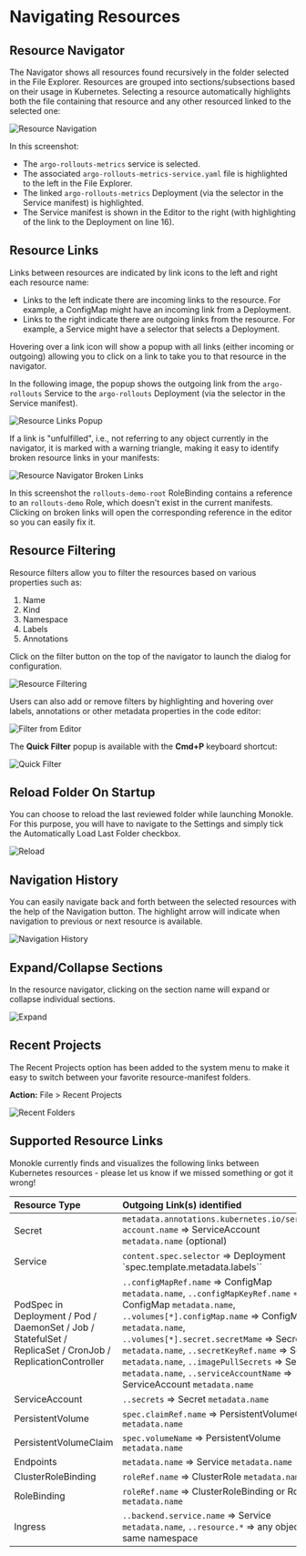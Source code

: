 # Navigating Resources

## **Resource Navigator**

The Navigator shows all resources found recursively in the folder selected in the File Explorer. Resources are grouped into sections/subsections based
on their usage in Kubernetes. Selecting a resource automatically highlights both the file containing that resource and
any other resourced linked to the selected one:

![Resource Navigation](img/resource-navigation-1-1.5.0.png)

In this screenshot: 

- The `argo-rollouts-metrics` service is selected.
- The associated `argo-rollouts-metrics-service.yaml` file is highlighted to the left in the File Explorer.
- The linked `argo-rollouts-metrics` Deployment (via the selector in the Service manifest) is highlighted. 
- The Service manifest is shown in the Editor to the right (with highlighting of the link to the Deployment on line 16).

## **Resource Links**

Links between resources are indicated by link icons to the left and right each resource name:

- Links to the left indicate there are incoming links to the resource. For example, a ConfigMap might
  have an incoming link from a Deployment.
- Links to the right indicate there are outgoing links from the resource. For example, a Service might have a
  selector that selects a Deployment.

Hovering over a link icon will show a popup with all links (either incoming or outgoing) allowing you to click on 
a link to take you to that resource in the navigator.

In the following image, the popup shows the outgoing link from the `argo-rollouts` Service to the `argo-rollouts` Deployment 
(via the selector in the Service manifest).

![Resource Links Popup](img/resource-links-popup.png)

If a link is "unfulfilled", i.e., not referring to any object currently in the navigator, it is marked with a warning 
triangle, making it easy to identify broken resource links in your manifests:

![Resource Navigator Broken Links](img/navigator-broken-links.png)

In this screenshot the `rollouts-demo-root` RoleBinding contains a reference to an `rollouts-demo` Role, which
doesn't exist in the current manifests. Clicking on broken links will open the corresponding reference in the editor so you 
can easily fix it. 

<!--- ## **Resource Validation**

Monokle automatically validates all resources of the corresponding kubernetes 1.22.1 schemas. A resource which is not validated is shown with a red error icon in the navigator. You can click on the error information button to check the error details.

![Resource Validation](img/resource-validation.png) -->

## **Resource Filtering**

Resource filters allow you to filter the resources based on various properties such as:

1. Name
2. Kind
3. Namespace
4. Labels
5. Annotations

Click on the filter button on the top of the navigator to launch the dialog for configuration.

![Resource Filtering](img/resource-filtering-1.5.0.png)

Users can also add or remove filters by highlighting and hovering over labels, annotations or other metadata properties in the code editor:

![Filter from Editor](img/filter-from-editor-1.5.0.png)

The **Quick Filter** popup is available with the **Cmd+P** keyboard shortcut:

![Quick Filter](img/quick-filter-popup-1.5.0.png)

## **Reload Folder On Startup**

You can choose to reload the last reviewed folder while launching Monokle. For this purpose, you will have to navigate to the Settings and simply tick the Automatically Load Last Folder checkbox.

![Reload](img/reload.png)

## **Navigation History**

You can easily navigate back and forth between the selected resources with the help of the Navigation button. The highlight arrow will indicate when navigation to previous or next resource is available.


![Navigation History](img/navigation-history-1.5.0.png)

## **Expand/Collapse Sections**

In the resource navigator, clicking on the section name will expand or collapse individual sections.

![Expand](img/expand.gif)

## **Recent Projects**

The Recent Projects option has been added to the system menu to make it easy to switch between your favorite resource-manifest folders. 

**Action:** File > Recent Projects

![Recent Folders](img/recent-folders-1.5.0.png)

## **Supported Resource Links**

Monokle currently finds and visualizes the following links between Kubernetes resources - please let us know if
we missed something or got it wrong!

| Resource Type | Outgoing Link(s) identified |
|:-------------|:---------------------------|
| Secret | `metadata.annotations.kubernetes.io/service-account.name` => ServiceAccount `metadata.name` (optional)
| Service |  `content.spec.selector` =>  Deployment `spec.template.metadata.labels``
| PodSpec in Deployment / Pod / DaemonSet / Job / StatefulSet / ReplicaSet / CronJob / ReplicationController |  `..configMapRef.name` => ConfigMap `metadata.name`, `..configMapKeyRef.name` => ConfigMap `metadata.name`, `..volumes[*].configMap.name` => ConfigMap `metadata.name`, `..volumes[*].secret.secretMame` => Secret `metadata.name`, `..secretKeyRef.name` => Secret `metadata.name`, `..imagePullSecrets` => Secret `metadata.name`, `..serviceAccountName` => ServiceAccount `metadata.name` 
| ServiceAccount | `..secrets` => Secret `metadata.name` 
| PersistentVolume | `spec.claimRef.name` => PersistentVolumeClaim `metadata.name`
| PersistentVolumeClaim| `spec.volumeName` => PersistentVolume `metadata.name`
| Endpoints| `metadata.name`  => Service `metadata.name`
| ClusterRoleBinding| `roleRef.name` => ClusterRole `metadata.name`
| RoleBinding| `roleRef.name` => ClusterRoleBinding or Role `metadata.name`
| Ingress| `..backend.service.name` => Service `metadata.name`, `..resource.*` => any object in same namespace





